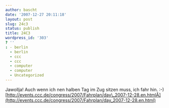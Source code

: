 ```yaml
---
author: bascht
date: '2007-12-27 20:11:18'
layout: post
slug: 24c3
status: publish
title: 24C3
wordpress_id: '303'
? ''
: - berlin
  - berlin
  - ccc
  - ccc
  - computer
  - computer
  - Uncategorized
---
```


Jawollja! Auch wenn ich nen halben Tag im Zug sitzen muss, ich fahr
hin. :-)
[http://events.ccc.de/congress/2007/Fahrplan/day\_2007-12-28.en.htmlÂ](http://events.ccc.de/congress/2007/Fahrplan/day_2007-12-28.en.html)


